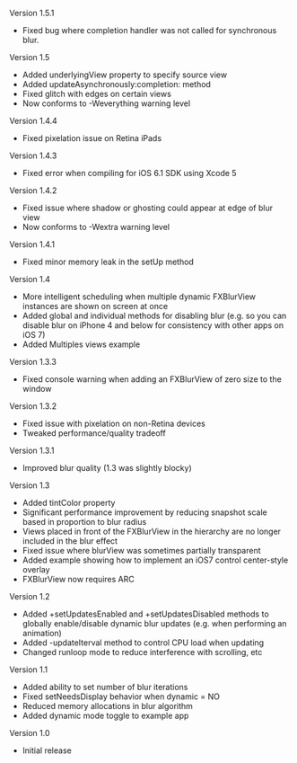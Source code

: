 Version 1.5.1

- Fixed bug where completion handler was not called for synchronous blur.

Version 1.5

- Added underlyingView property to specify source view
- Added updateAsynchronously:completion: method
- Fixed glitch with edges on certain views
- Now conforms to -Weverything warning level

Version 1.4.4

- Fixed pixelation issue on Retina iPads

Version 1.4.3

- Fixed error when compiling for iOS 6.1 SDK using Xcode 5

Version 1.4.2

- Fixed issue where shadow or ghosting could appear at edge of blur view
- Now conforms to -Wextra warning level

Version 1.4.1

- Fixed minor memory leak in the setUp method

Version 1.4

- More intelligent scheduling when multiple dynamic FXBlurView instances are shown on screen at once
- Added global and individual methods for disabling blur (e.g. so you can disable blur on iPhone 4 and below for consistency with other apps on iOS 7)
- Added Multiples views example

Version 1.3.3

- Fixed console warning when adding an FXBlurView of zero size to the window

Version 1.3.2

- Fixed issue with pixelation on non-Retina devices
- Tweaked performance/quality tradeoff

Version 1.3.1

- Improved blur quality (1.3 was slightly blocky)

Version 1.3

- Added tintColor property
- Significant performance improvement by reducing snapshot scale based in proportion to blur radius
- Views placed in front of the FXBlurView in the hierarchy are no longer included in the blur effect
- Fixed issue where blurView was sometimes partially transparent
- Added example showing how to implement an iOS7 control center-style overlay
- FXBlurView now requires ARC

Version 1.2

- Added +setUpdatesEnabled and +setUpdatesDisabled methods to globally enable/disable dynamic blur updates (e.g. when performing an animation)
- Added -updateIterval method to control CPU load when updating
- Changed runloop mode to reduce interference with scrolling, etc

Version 1.1

- Added ability to set number of blur iterations
- Fixed setNeedsDisplay behavior when dynamic = NO
- Reduced memory allocations in blur algorithm
- Added dynamic mode toggle to example app

Version 1.0

- Initial release